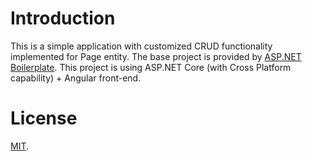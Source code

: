 # Introduction

This is a simple application with customized CRUD functionality implemented for Page entity. The base project is provided by [ASP.NET Boilerplate](https://aspnetboilerplate.com/Pages/Documents). This project is using ASP.NET Core (with Cross Platform capability) + Angular front-end.

# License

[MIT](LICENSE).
